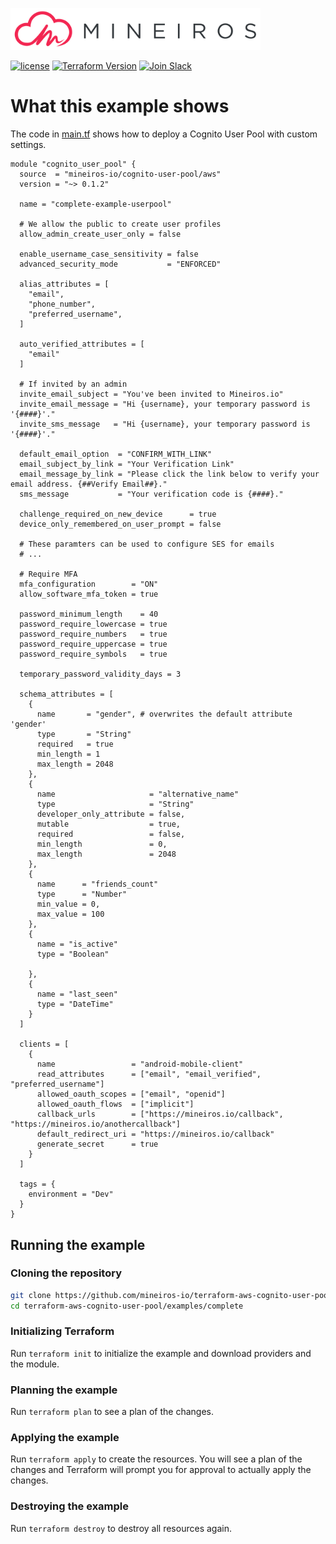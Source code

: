 [<img src="https://raw.githubusercontent.com/mineiros-io/brand/3bffd30e8bdbbde32c143e2650b2faa55f1df3ea/mineiros-primary-logo.svg" width="400"/>][homepage]

[![license][badge-license]][apache20]
[![Terraform Version][badge-terraform]][releases-terraform]
[![Join Slack][badge-slack]][slack]

# What this example shows

The code in [main.tf]
shows how to deploy a Cognito User Pool with custom settings.

```hcl
module "cognito_user_pool" {
  source  = "mineiros-io/cognito-user-pool/aws"
  version = "~> 0.1.2"

  name = "complete-example-userpool"

  # We allow the public to create user profiles
  allow_admin_create_user_only = false

  enable_username_case_sensitivity = false
  advanced_security_mode           = "ENFORCED"

  alias_attributes = [
    "email",
    "phone_number",
    "preferred_username",
  ]

  auto_verified_attributes = [
    "email"
  ]

  # If invited by an admin
  invite_email_subject = "You've been invited to Mineiros.io"
  invite_email_message = "Hi {username}, your temporary password is '{####}'."
  invite_sms_message   = "Hi {username}, your temporary password is '{####}'."

  default_email_option  = "CONFIRM_WITH_LINK"
  email_subject_by_link = "Your Verification Link"
  email_message_by_link = "Please click the link below to verify your email address. {##Verify Email##}."
  sms_message           = "Your verification code is {####}."

  challenge_required_on_new_device      = true
  device_only_remembered_on_user_prompt = false

  # These paramters can be used to configure SES for emails
  # ...

  # Require MFA
  mfa_configuration        = "ON"
  allow_software_mfa_token = true

  password_minimum_length    = 40
  password_require_lowercase = true
  password_require_numbers   = true
  password_require_uppercase = true
  password_require_symbols   = true

  temporary_password_validity_days = 3

  schema_attributes = [
    {
      name       = "gender", # overwrites the default attribute 'gender'
      type       = "String"
      required   = true
      min_length = 1
      max_length = 2048
    },
    {
      name                     = "alternative_name"
      type                     = "String"
      developer_only_attribute = false,
      mutable                  = true,
      required                 = false,
      min_length               = 0,
      max_length               = 2048
    },
    {
      name      = "friends_count"
      type      = "Number"
      min_value = 0,
      max_value = 100
    },
    {
      name = "is_active"
      type = "Boolean"

    },
    {
      name = "last_seen"
      type = "DateTime"
    }
  ]

  clients = [
    {
      name                 = "android-mobile-client"
      read_attributes      = ["email", "email_verified", "preferred_username"]
      allowed_oauth_scopes = ["email", "openid"]
      allowed_oauth_flows  = ["implicit"]
      callback_urls        = ["https://mineiros.io/callback", "https://mineiros.io/anothercallback"]
      default_redirect_uri = "https://mineiros.io/callback"
      generate_secret      = true
    }
  ]

  tags = {
    environment = "Dev"
  }
}
```

## Running the example

### Cloning the repository

```bash
git clone https://github.com/mineiros-io/terraform-aws-cognito-user-pool.git
cd terraform-aws-cognito-user-pool/examples/complete
```

### Initializing Terraform

Run `terraform init` to initialize the example and download providers and the module.

### Planning the example

Run `terraform plan` to see a plan of the changes.

### Applying the example

Run `terraform apply` to create the resources.
You will see a plan of the changes and Terraform will prompt you for approval to actually apply the changes.

### Destroying the example

Run `terraform destroy` to destroy all resources again.

<!-- References -->

<!-- markdown-link-check-disable -->
[main.tf]: https://github.com/mineiros-io/terraform-aws-cognito-user-pool/tree/master/examples/complete/main.tf
<!-- markdown-link-check-enable -->

[homepage]: https://mineiros.io/?ref=terraform-module-template

[badge-license]: https://img.shields.io/badge/license-Apache%202.0-brightgreen.svg
[badge-terraform]: https://img.shields.io/badge/terraform-0.13%20and%200.12.20+-623CE4.svg?logo=terraform
[badge-slack]: https://img.shields.io/badge/slack-@mineiros--community-f32752.svg?logo=slack

[releases-terraform]: https://github.com/hashicorp/terraform/releases
[apache20]: https://opensource.org/licenses/Apache-2.0
[slack]: https://join.slack.com/t/mineiros-community/shared_invite/zt-ehidestg-aLGoIENLVs6tvwJ11w9WGg
